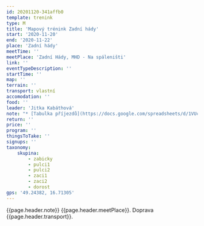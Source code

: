 ```yaml
---
id: 20201120-341affb0
template: trenink
type: M
title: 'Mapový trénink Zadní hády'
start: '2020-11-20'
end: '2020-11-22'
place: 'Zadní hády'
meetTime: ''
meetPlace: 'Zadní Hády, MHD - Na spáleništi'
link: ''
eventTypeDescription: ''
startTime: ''
map: ''
terrain: ''
transport: vlastní
accomodation: ''
food: ''
leader: 'Jitka Kabáthová'
note: "* [Tabulka příjezdů](https://docs.google.com/spreadsheets/d/1VUcqLC1hWu38q0n7QTAcFc4BIrffq3IqpPMk3e-53io/edit?usp=sharing) \r\n<!--* [mapy](budou) -->\r\n* mapy dodáme\r\n* na kontrolách budou fábory z mlíka"
return: ''
price: ''
program: ''
thingsToTake: ''
signups: ''
taxonomy:
    skupina:
        - zabicky
        - pulci1
        - pulci2
        - zaci1
        - zaci2
        - dorost
gps: '49.24382, 16.71305'
---
```


{{page.header.note}}
 {{page.header.meetPlace}}. Doprava {{page.header.transport}}.
